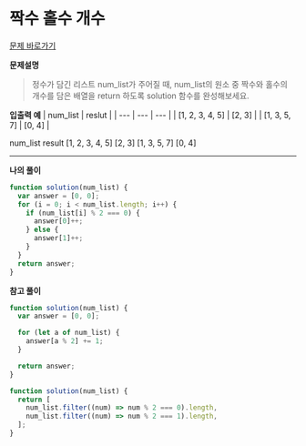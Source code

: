 # 짝수 홀수 개수

[문제 바로가기](https://school.programmers.co.kr/learn/courses/30/lessons/120824)

**문제설명**

> 정수가 담긴 리스트 num_list가 주어질 때, num_list의 원소 중 짝수와 홀수의 개수를 담은 배열을 return 하도록 solution 함수를 완성해보세요.

**입출력 예**
| num_list | reslut |
| --- | --- | --- |
| [1, 2, 3, 4, 5] | [2, 3] |
| [1, 3, 5, 7] | [0, 4] |

num_list result
[1, 2, 3, 4, 5] [2, 3]
[1, 3, 5, 7] [0, 4]

---

**나의 풀이**

```javascript
function solution(num_list) {
  var answer = [0, 0];
  for (i = 0; i < num_list.length; i++) {
    if (num_list[i] % 2 === 0) {
      answer[0]++;
    } else {
      answer[1]++;
    }
  }
  return answer;
}
```

**참고 풀이**

```javascript
function solution(num_list) {
  var answer = [0, 0];

  for (let a of num_list) {
    answer[a % 2] += 1;
  }

  return answer;
}
```

```javascript
function solution(num_list) {
  return [
    num_list.filter((num) => num % 2 === 0).length,
    num_list.filter((num) => num % 2 === 1).length,
  ];
}
```

